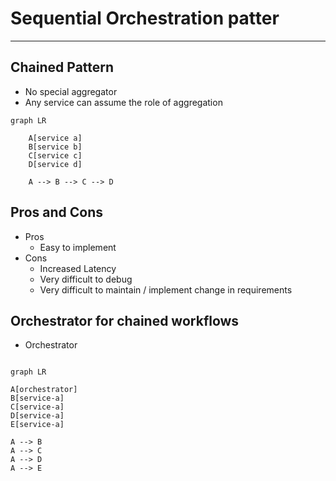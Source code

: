 # Sequential Orchestration patter

---

## Chained Pattern

- No special aggregator
- Any service can assume the role of aggregation

```mermaid
graph LR
    
    A[service a]
    B[service b]
    C[service c]
    D[service d]
    
    A --> B --> C --> D

```

## Pros and Cons

- Pros
  - Easy to implement
- Cons
  - Increased Latency
  - Very difficult to debug
  - Very difficult to maintain / implement change in requirements

## Orchestrator for chained workflows

- Orchestrator

```mermaid

graph LR

A[orchestrator]
B[service-a]
C[service-a]
D[service-a]
E[service-a]

A --> B
A --> C
A --> D
A --> E

```